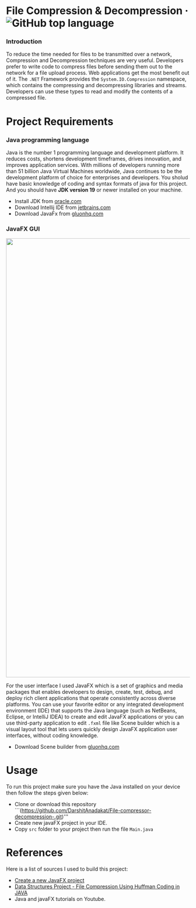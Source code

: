 # File Compression & Decompression &middot; ![GitHub top language](https://img.shields.io/github/languages/top/rohit4242/FileCompressor)

### Introduction
To reduce the time needed for files to be transmitted over a network, Compression and Decompression techniques are very useful. Developers prefer to write code to compress files before sending them out to the network for a file upload process. Web applications get the most benefit out of it. The ```.NET``` Framework provides the ```System.IO.Compression``` namespace, which contains the compressing and decompressing libraries and streams. Developers can use these types to read and modify the contents of a compressed file.

# Project Requirements
### Java  programming language
Java is the number 1 programming language and development platform. It reduces costs, shortens development timeframes, drives innovation, and improves application services. With millions of developers running more than 51 billion Java Virtual Machines worldwide, Java continues to be the development platform of choice for enterprises and developers. You sholud have basic knowledge of coding and syntax formats of java for this project. And you should have **JDK version 19** or newer installed on your machine.
- Install JDK from [oracle.com](https://www.oracle.com/java/technologies/javase-downloads.html)
- Download Intellij IDE from [jetbrains.com](https://www.jetbrains.com/idea/)
- Download JavaFx from [gluonhq.com](https://gluonhq.com/products/javafx/)
### JavaFX GUI
<img src="https://github.com/rohit4242/FileCompressor/blob/master/Images/home.png" width="1200">

For the user interface I used JavaFX which is a set of graphics and media packages that enables developers to design, create, test, debug, and deploy rich client applications that operate consistently across diverse platforms. You can use your favorite editor or any integrated development environment (IDE) that supports the Java language (such as NetBeans, Eclipse, or IntelliJ IDEA) to create and edit JavaFX applications or you can use third-party application to edit ``` .fxml ``` file like Scene builder which is a visual layout tool that lets users quickly design JavaFX application user interfaces, without coding knowledge.
- Download Scene builder from [gluonhq.com](https://gluonhq.com/products/scene-builder/)



# Usage
To run this project make sure you have the Java installed on your device then follow the steps given below:
- Clone or download this repository ```(https://github.com/DarshitAnadakat/File-compressor-decompression-.git)'''
- Create new javaFX project in your IDE.
- Copy ```src``` folder to your project then run the file ``` Main.java ```

# References
Here is a list of sources I used to build this project:
- [Create a new JavaFX project](https://www.jetbrains.com/help/idea/javafx.html)
- [Data Structures Project - File Compression Using Huffman Coding in JAVA](https://www.youtube.com/watch?v=S0Wua5WxKZI)
- Java and javaFX tutorials on Youtube.
